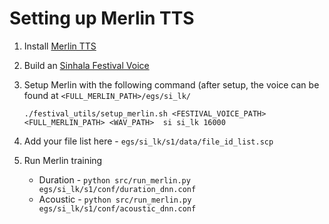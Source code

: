 #  Setting up Merlin TTS
1. Install [Merlin TTS](https://github.com/CSTR-Edinburgh/merlin/)

2. Build an [Sinhala Festival Voice](https://github.com/googlei18n/language-resources/tree/master/si/festvox)

3. Setup Merlin with the following command (after setup, the voice can be found at ```<FULL_MERLIN_PATH>/egs/si_lk/```

   ```./festival_utils/setup_merlin.sh <FESTIVAL_VOICE_PATH> <FULL_MERLIN_PATH> <WAV_PATH>  si si_lk 16000```

4. Add your file list here - ```egs/si_lk/s1/data/file_id_list.scp```

5. Run Merlin training

   - Duration - ```python src/run_merlin.py egs/si_lk/s1/conf/duration_dnn.conf```
   - Acoustic - ```python src/run_merlin.py egs/si_lk/s1/conf/acoustic_dnn.conf```
